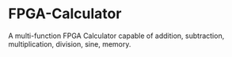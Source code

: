 # FPGA-Calculator
A multi-function FPGA Calculator capable of 
 addition,
 subtraction,
 multiplication,
 division,
 sine,
 memory.
